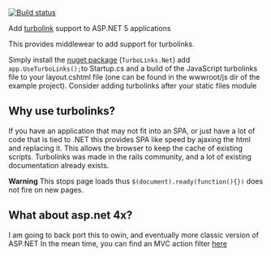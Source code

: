 [![Build status](https://ci.appveyor.com/api/projects/status/ns9koh6l7l1nuv57?svg=true)](https://ci.appveyor.com/project/tparnell8/turbolinks-net)

Add [turbolink](https://github.com/rails/turbolinks) support to ASP.NET 5 applications 

This provides middlewear to add support for turbolinks. 

Simply install the [nuget package](https://www.nuget.org/packages/TurboLinks.Net/) (`TurboLinks.Net`) add `app.UseTurboLinks();`to Startup.cs and a build of the JavaScript turbolinks file to your layout.cshtml file (one can be found in the wwwroot/js dir of the example project). Consider adding turbolinks after your static files module

## Why use turbolinks?

If you have an application that may not fit into an SPA, or just have a lot of code that is tied to .NET this provides SPA like speed by ajaxing the html and replacing it. This allows the browser to keep the cache of existing scripts. Turbolinks was made in the rails community, and a lot of existing documentation already exists.


**Warning** This stops page loads thus `$(document).ready(function(){})` does not fire on new pages.

## What about asp.net 4x?

I am going to back port this to owin, and eventually more classic version of ASP.NET In the mean time, you can find an MVC action filter [here](https://github.com/kazimanzurrashid/aspnetmvcturbolinks)
